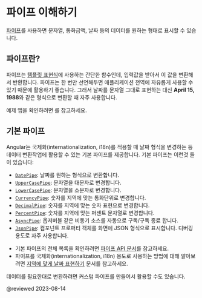 <!--
# Understanding Pipes
-->
# 파이프 이해하기

<!--
Use [pipes](guide/glossary#pipe 'Definition of a pipe') to transform strings, currency amounts, dates, and other data for display.
-->
[파이프](guide/glossary#pipe 'Definition of a pipe')를 사용하면 문자열, 통화금액, 날짜 등의 데이터를 원하는 형태로 표시할 수 있습니다.


<!--
## What is a pipe
-->
## 파이프란?

<!--
Pipes are simple functions to use in [template expressions](/guide/glossary#template-expression 'Definition of template expression') to accept an input value and return a transformed value. Pipes are useful because you can use them throughout your application, while only declaring each pipe once.
For example, you would use a pipe to show a date as **April 15, 1988** rather than the raw string format.

<div class="alert is-helpful">

For the sample application used in this topic, see the <live-example name="pipes"></live-example>.

</div>
-->
파이프는 [템플릿 표현식](/guide/glossary#template-expression 'Definition of template expression')에 사용하는 간단한 함수인데, 입력값을 받아서 이 값을 변환해서 반환합니다.
파이프는 한 번만 선언해두면 애플리케이션 전역에 자유롭게 사용할 수 있기 때문에 활용하기 좋습니다.
그래서 날짜를 문자열 그대로 표현하는 대신 **April 15, 1988**와 같은 형식으로 변환할 때 자주 사용합니다.

<div class="alert is-helpful">

예제 앱을 확인하려면 <live-example></live-example>를 참고하세요.

</div>


<!--
## Built-in pipes
-->
## 기본 파이프

<!--
Angular provides built-in pipes for typical data transformations, including transformations for internationalization (i18n), which use locale information to format data.
The following are commonly used built-in pipes for data formatting:

- [`DatePipe`](api/common/DatePipe): Formats a date value according to locale rules.
- [`UpperCasePipe`](api/common/UpperCasePipe): Transforms text to all upper case.
- [`LowerCasePipe`](api/common/LowerCasePipe): Transforms text to all lower case.
- [`CurrencyPipe`](api/common/CurrencyPipe): Transforms a number to a currency string, formatted according to locale rules.
- [`DecimalPipe`](/api/common/DecimalPipe): Transforms a number into a string with a decimal point, formatted according to locale rules.
- [`PercentPipe`](api/common/PercentPipe): Transforms a number to a percentage string, formatted according to locale rules.
- [`AsyncPipe`](api/common/AsyncPipe): Subscribe and unsubscribe to an asynchronous source such as an observable.
- [`JsonPipe`](api/common/JsonPipe): Display a component object property to the screen as JSON for debugging.

<div class="alert is-helpful">

- For a complete list of built-in pipes, see the [pipes API documentation](/api/common#pipes 'Pipes API reference summary').
- To learn more about using pipes for internationalization (i18n) efforts, see [formatting data based on locale][AioGuideI18nCommonFormatDataLocale].

</div>

Create your own pipes to encapsulate custom transformations and use them in template expressions like built-in pipes.
-->
Angular는 국제화(internationalization, i18n)를 적용할 때 날짜 형식을 변경하는 등 데이터 변환작업에 활용할 수 있는 기본 파이프를 제공합니다.
기본 파이프는 이런것 들이 있습니다:

- [`DatePipe`](api/common/DatePipe): 날짜를 원하는 형식으로 변환합니다.
- [`UpperCasePipe`](api/common/UpperCasePipe): 문자열을 대문자로 변경합니다.
- [`LowerCasePipe`](api/common/LowerCasePipe): 문자열을 소문자로 변경합니다.
- [`CurrencyPipe`](api/common/CurrencyPipe): 숫자를 지역에 맞는 통화단위로 변경합니다.
- [`DecimalPipe`](/api/common/DecimalPipe): 숫자를 지역에 맞는 숫자 표현으로 변경합니다.
- [`PercentPipe`](api/common/PercentPipe): 숫자를 지역에 맞는 퍼센트 문자열로 변경합니다.
- [`AsyncPipe`](api/common/AsyncPipe): 옵저버블 같은 비동기 소스를 자동으로 구독/구독 종료 합니다.
- [`JsonPipe`](api/common/JsonPipe): 컴포넌트 프로퍼티 객체를 화면에 JSON 형식으로 표시합니다. 디버깅 용도로 자주 사용합니다.

<div class="alert is-helpful">

- 기본 파이프의 전체 목록을 확인하려면 [파이프 API 문서](/api/common#pipes 'Pipes API reference summary')를 참고하세요.
- 파이프를 국제화(internationalization, i18n) 용도로 사용하는 방법에 대해 알아보려면 [지역에 맞게 날짜 표현하기][AioGuideI18nCommonFormatDataLocale] 문서를 참고하세요.

</div>

데이터를 필요한대로 변환하려면 커스텀 파이프를 만들어서 활용할 수도 있습니다.

<!-- links -->

[AioGuideI18nCommonFormatDataLocale]: guide/i18n-common-format-data-locale 'Format data based on locale | Angular'

<!-- end links -->

@reviewed 2023-08-14

